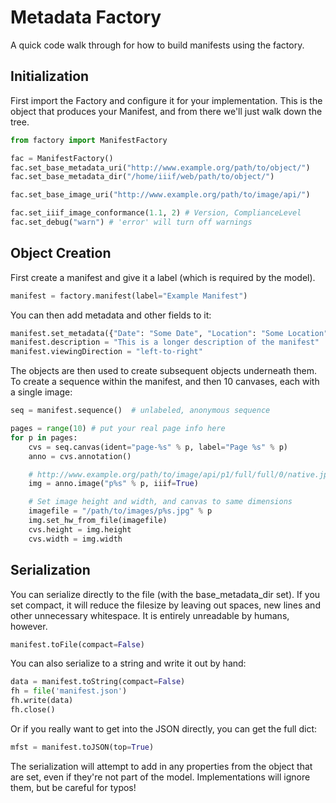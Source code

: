 Metadata Factory
================

A quick code walk through for how to build manifests using the factory.

Initialization
--------------

First import the Factory and configure it for your implementation.  This is the object that produces your Manifest, and from there we'll just walk down the tree.

```python
from factory import ManifestFactory

fac = ManifestFactory()
fac.set_base_metadata_uri("http://www.example.org/path/to/object/")
fac.set_base_metadata_dir("/home/iiif/web/path/to/object/")

fac.set_base_image_uri("http://www.example.org/path/to/image/api/")

fac.set_iiif_image_conformance(1.1, 2) # Version, ComplianceLevel
fac.set_debug("warn") # 'error' will turn off warnings
```

Object Creation
---------------

First create a manifest and give it a label (which is required by the model).

```python
manifest = factory.manifest(label="Example Manifest")
```

You can then add metadata and other fields to it:

```python
manifest.set_metadata({"Date": "Some Date", "Location": "Some Location"})
manifest.description = "This is a longer description of the manifest"
manifest.viewingDirection = "left-to-right"
```

The objects are then used to create subsequent objects underneath them.  To create a sequence within the manifest, and then 10 canvases, each with a single image:

```python
seq = manifest.sequence()  # unlabeled, anonymous sequence

pages = range(10) # put your real page info here
for p in pages:
	cvs = seq.canvas(ident="page-%s" % p, label="Page %s" % p)
	anno = cvs.annotation()

	# http://www.example.org/path/to/image/api/p1/full/full/0/native.jpg
	img = anno.image("p%s" % p, iiif=True)

	# Set image height and width, and canvas to same dimensions
	imagefile = "/path/to/images/p%s.jpg" % p
    img.set_hw_from_file(imagefile)  
    cvs.height = img.height
    cvs.width = img.width
```

Serialization
-------------

You can serialize directly to the file (with the base_metadata_dir set).  If you set compact, it will reduce the filesize by leaving out spaces, new lines and other unnecessary whitespace.  It is entirely unreadable by humans, however.

```python
manifest.toFile(compact=False)
```

You can also serialize to a string and write it out by hand:

```python
data = manifest.toString(compact=False)
fh = file('manifest.json')
fh.write(data)
fh.close()
```

Or if you really want to get into the JSON directly, you can get the full dict:
```python
mfst = manifest.toJSON(top=True)
```

The serialization will attempt to add in any properties from the object that are set, even if they're not part of the model.  Implementations will ignore them, but be careful for typos!


